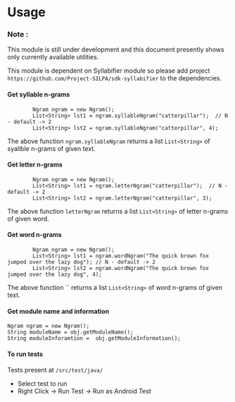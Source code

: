 Usage
=====

### Note :
This module is still under development and this document presently shows only currently available utilities.

This module is dependent on Syllabifier module so please add project `https://github.com/Project-SILPA/sdk-syllabifier`
to the dependencies. 

#### Get syllable n-grams
```
        Ngram ngram = new Ngram();
        List<String> lst1 = ngram.syllableNgram("catterpillar");  // N - default -> 2
        List<String> lst2 = ngram.syllableNgram("catterpillar", 4);

```
The above function `ngram.syllableNgram` returns a list `List<String>` of syallble n-grams of given text.

#### Get letter n-grams
```
        Ngram ngram = new Ngram();
        List<String> lst1 = ngram.letterNgram("catterpillar");  // N - default -> 2
        List<String> lst2 = ngram.letterNgram("catterpillar", 3);

```
The above function `letterNgram` returns a list `List<String>` of letter n-grams of given word.

#### Get word n-grams
```
        Ngram ngram = new Ngram();
        List<String> lst1 = ngram.wordNgram("The quick brown fox jumped over the lazy dog"); // N - default -> 2
        List<String> lst2 = ngram.wordNgram("The quick brown fox jumped over the lazy dog", 4);

```
The above function `` returns a list `List<String>` of word n-grams of given text.


#### Get module name and information
```
Ngram ngram = new Ngram();
String moduleName = obj.getModuleName();
String moduleInforamtion =  obj.getModuleInformation();
```

#### To run tests
Tests present at `/src/test/java/`

  - Select test to run
  - Right Click -> Run Test -> Run as Android Test

